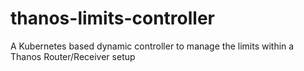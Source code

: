 # thanos-limits-controller
A Kubernetes based dynamic controller to manage the limits within a Thanos Router/Receiver setup
